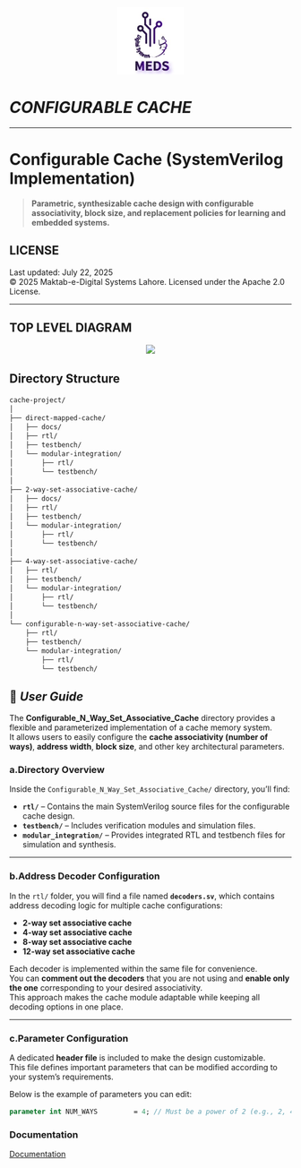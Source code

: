 <p align="center">
  <img src="/Direct_Mapped_Cache/docs/meds_uet_logo.png"  width="120">
</p>


# ***CONFIGURABLE CACHE***
---
# Configurable Cache (SystemVerilog Implementation)

> **Parametric, synthesizable cache design with configurable associativity, block size, and replacement policies for learning and embedded systems.**


## LICENSE
 Last updated: July 22, 2025  
© 2025 Maktab-e-Digital Systems Lahore. Licensed under the Apache 2.0 License.

---


## TOP LEVEL DIAGRAM
<p align="center">
  <img src="/Direct_Mapped_Cache/docs/TOP_BLOCK_LEVEL/CACHE_TOPLEVEL.png"  width="360">
</p>

## Directory Structure
```
cache-project/
│
├── direct-mapped-cache/
│   ├── docs/
│   ├── rtl/
│   ├── testbench/
│   └── modular-integration/
│       ├── rtl/
│       └── testbench/
│
├── 2-way-set-associative-cache/
│   ├── docs/
│   ├── rtl/
│   ├── testbench/
│   └── modular-integration/
│       ├── rtl/
│       └── testbench/
│
├── 4-way-set-associative-cache/
│   ├── rtl/
│   ├── testbench/
│   └── modular-integration/
│       ├── rtl/
│       └── testbench/
│
└── configurable-n-way-set-associative-cache/
    ├── rtl/
    ├── testbench/
    └── modular-integration/
        ├── rtl/
        └── testbench/
```

## 🧭 ***User Guide***

The **Configurable_N_Way_Set_Associative_Cache** directory provides a flexible and parameterized implementation of a cache memory system.  
It allows users to easily configure the **cache associativity (number of ways)**, **address width**, **block size**, and other key architectural parameters.

###  a.Directory Overview

Inside the `Configurable_N_Way_Set_Associative_Cache/` directory, you’ll find:

- **`rtl/`** – Contains the main SystemVerilog source files for the configurable cache design.  
- **`testbench/`** – Includes verification modules and simulation files.  
- **`modular_integration/`** – Provides integrated RTL and testbench files for  simulation and synthesis.

---

###  b.Address Decoder Configuration

In the `rtl/` folder, you will find a file named **`decoders.sv`**, which contains address decoding logic for multiple cache configurations:

- **2-way set associative cache**  
- **4-way set associative cache**  
- **8-way set associative cache**  
- **12-way set associative cache**

Each decoder is implemented within the same file for convenience.  
You can **comment out the decoders** that you are not using and **enable only the one** corresponding to your desired associativity.  
This approach makes the cache module adaptable while keeping all decoding options in one place.

---

###  c.Parameter Configuration

A dedicated **header file** is included to make the design customizable.  
This file defines important parameters that can be modified according to your system’s requirements.

Below is the example of parameters you can edit:

```systemverilog
parameter int NUM_WAYS         = 4; // Must be a power of 2 (e.g., 2, 4, 8, 16)
```
### Documentation
[Documentation ](https://repo-k.readthedocs.io/en/latest/)
